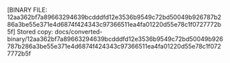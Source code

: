 [BINARY FILE: 12aa362bf7a89663294639bcdddfd12e3536b9549c72bd50049b926787b286a3be55e371e4d6874f424343c97366511ea4fa01220d55e78c1f0727772b5f]
Stored copy: docs/converted-binary/12aa362bf7a89663294639bcdddfd12e3536b9549c72bd50049b926787b286a3be55e371e4d6874f424343c97366511ea4fa01220d55e78c1f0727772b5f
